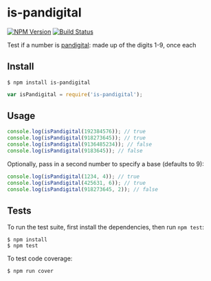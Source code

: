 # is-pandigital

[![NPM Version](https://img.shields.io/npm/v/is-pandigital.svg)](https://www.npmjs.com/package/is-pandigital)
[![Build Status](https://travis-ci.org/dsernst/is-pandigital.svg?branch=master)](https://travis-ci.org/dsernst/is-pandigital)

Test if a number is [pandigital](https://en.wikipedia.org/wiki/Pandigital_number): made up of the digits 1-9, once each

## Install

```
$ npm install is-pandigital
```

```js
var isPandigital = require('is-pandigital');
```

## Usage

```js
console.log(isPandigital(192384576)); // true
console.log(isPandigital(918273645)); // true
console.log(isPandigital(9136485234)); // false
console.log(isPandigital(9183645)); // false
```

Optionally, pass in a second number to specify a base (defaults to 9):

```js
console.log(isPandigital(1234, 4)); // true
console.log(isPandigital(425631, 6)); // true
console.log(isPandigital(918273645, 2)); // false
```

## Tests

To run the test suite, first install the dependencies, then run `npm test`:

```
$ npm install
$ npm test
```

To test code coverage:

```
$ npm run cover
```

